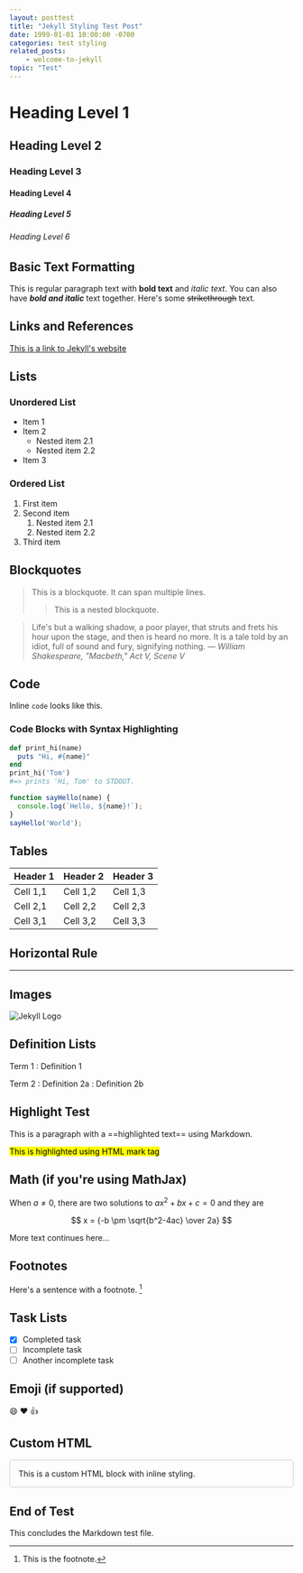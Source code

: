 ```yaml
---
layout: posttest
title: "Jekyll Styling Test Post"
date: 1999-01-01 10:00:00 -0700
categories: test styling
related_posts:
    - welcome-to-jekyll
topic: "Test"
---
```



# Heading Level 1
## Heading Level 2
### Heading Level 3
#### Heading Level 4
##### Heading Level 5
###### Heading Level 6

## Basic Text Formatting

This is regular paragraph text with **bold text** and *italic text*. You can also have ***bold and italic*** text together. Here's some ~~strikethrough~~ text.

<!-- related posts testing
  - first-related-post
  - second-related-post
  - another-cool-post -->

## Links and References

[This is a link to Jekyll's website](https://jekyllrb.com/)

## Lists

### Unordered List
* Item 1
* Item 2
  * Nested item 2.1
  * Nested item 2.2
* Item 3

### Ordered List
1. First item
2. Second item
   1. Nested item 2.1
   2. Nested item 2.2
3. Third item

## Blockquotes

> This is a blockquote.
> It can span multiple lines.
>
> > This is a nested blockquote.

> Life's but a walking shadow, a poor player, that struts and frets his hour upon the stage, and then is heard no more. It is a tale told by an idiot, full of sound and fury, signifying nothing.
><cite>— William Shakespeare, "Macbeth," Act V, Scene V</cite>


## Code

Inline `code` looks like this.

### Code Blocks with Syntax Highlighting

```ruby
def print_hi(name)
  puts "Hi, #{name}"
end
print_hi('Tom')
#=> prints 'Hi, Tom' to STDOUT.
```

```javascript
function sayHello(name) {
  console.log(`Hello, ${name}!`);
}
sayHello('World');
```

## Tables

| Header 1 | Header 2 | Header 3 |
|----------|----------|----------|
| Cell 1,1 | Cell 1,2 | Cell 1,3 |
| Cell 2,1 | Cell 2,2 | Cell 2,3 |
| Cell 3,1 | Cell 3,2 | Cell 3,3 |

## Horizontal Rule

---

## Images

![Jekyll Logo](https://jekyllrb.com/img/logo-2x.png)

## Definition Lists

Term 1
: Definition 1

Term 2
: Definition 2a
: Definition 2b

## Highlight Test

This is a paragraph with a ==highlighted text== using Markdown.

<mark>This is highlighted using HTML mark tag</mark>

## Math (if you're using MathJax)


When $a \ne 0$, there are two solutions to $ax^2 + bx + c = 0$ and they are

$$ x = {-b \pm \sqrt{b^2-4ac} \over 2a} $$

More text continues here...


## Footnotes

Here's a sentence with a footnote. [^1]

[^1]: This is the footnote.

## Task Lists

- [x] Completed task
- [ ] Incomplete task
- [ ] Another incomplete task

## Emoji (if supported)

:smile: :heart: :thumbsup:

## Custom HTML

<div style="padding: 15px; border: 1px solid #ccc; border-radius: 5px;">
  This is a custom HTML block with inline styling.
</div>

## End of Test

This concludes the Markdown test file.